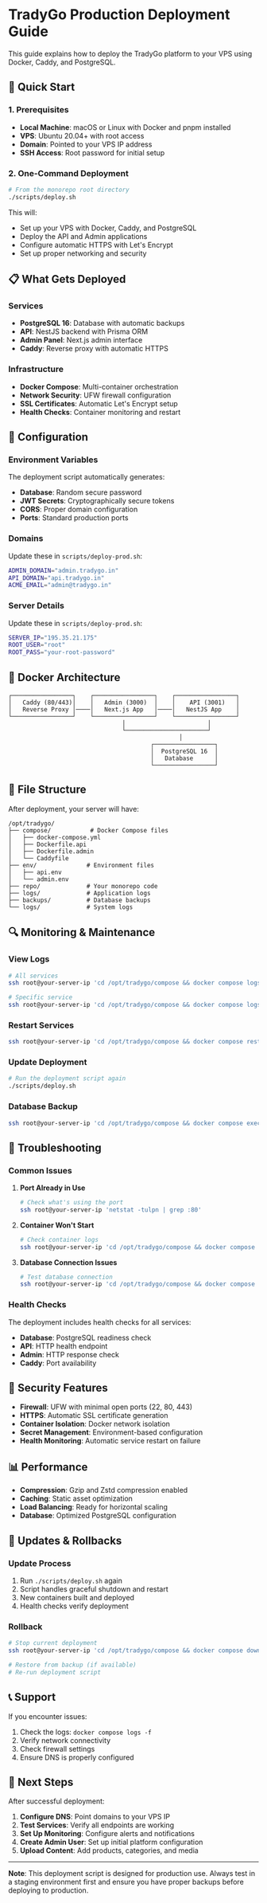 # TradyGo Production Deployment Guide

This guide explains how to deploy the TradyGo platform to your VPS using Docker, Caddy, and PostgreSQL.

## 🚀 Quick Start

### 1. Prerequisites

- **Local Machine**: macOS or Linux with Docker and pnpm installed
- **VPS**: Ubuntu 20.04+ with root access
- **Domain**: Pointed to your VPS IP address
- **SSH Access**: Root password for initial setup

### 2. One-Command Deployment

```bash
# From the monorepo root directory
./scripts/deploy.sh
```

This will:
- Set up your VPS with Docker, Caddy, and PostgreSQL
- Deploy the API and Admin applications
- Configure automatic HTTPS with Let's Encrypt
- Set up proper networking and security

## 📋 What Gets Deployed

### Services
- **PostgreSQL 16**: Database with automatic backups
- **API**: NestJS backend with Prisma ORM
- **Admin Panel**: Next.js admin interface
- **Caddy**: Reverse proxy with automatic HTTPS

### Infrastructure
- **Docker Compose**: Multi-container orchestration
- **Network Security**: UFW firewall configuration
- **SSL Certificates**: Automatic Let's Encrypt setup
- **Health Checks**: Container monitoring and restart

## 🔧 Configuration

### Environment Variables

The deployment script automatically generates:
- **Database**: Random secure password
- **JWT Secrets**: Cryptographically secure tokens
- **CORS**: Proper domain configuration
- **Ports**: Standard production ports

### Domains

Update these in `scripts/deploy-prod.sh`:
```bash
ADMIN_DOMAIN="admin.tradygo.in"
API_DOMAIN="api.tradygo.in"
ACME_EMAIL="admin@tradygo.in"
```

### Server Details

Update these in `scripts/deploy-prod.sh`:
```bash
SERVER_IP="195.35.21.175"
ROOT_USER="root"
ROOT_PASS="your-root-password"
```

## 🐳 Docker Architecture

```
┌─────────────────┐    ┌─────────────────┐    ┌─────────────────┐
│   Caddy (80/443)│    │   Admin (3000)  │    │    API (3001)   │
│   Reverse Proxy │────│   Next.js App   │────│   NestJS App    │
└─────────────────┘    └─────────────────┘    └─────────────────┘
                                │                       │
                                └───────────────────────┘
                                                │
                                        ┌─────────────────┐
                                        │  PostgreSQL 16  │
                                        │   Database      │
                                        └─────────────────┘
```

## 📁 File Structure

After deployment, your server will have:
```
/opt/tradygo/
├── compose/           # Docker Compose files
│   ├── docker-compose.yml
│   ├── Dockerfile.api
│   ├── Dockerfile.admin
│   └── Caddyfile
├── env/              # Environment files
│   ├── api.env
│   └── admin.env
├── repo/             # Your monorepo code
├── logs/             # Application logs
├── backups/          # Database backups
└── logs/             # System logs
```

## 🔍 Monitoring & Maintenance

### View Logs
```bash
# All services
ssh root@your-server-ip 'cd /opt/tradygo/compose && docker compose logs -f'

# Specific service
ssh root@your-server-ip 'cd /opt/tradygo/compose && docker compose logs -f api'
```

### Restart Services
```bash
ssh root@your-server-ip 'cd /opt/tradygo/compose && docker compose restart'
```

### Update Deployment
```bash
# Run the deployment script again
./scripts/deploy.sh
```

### Database Backup
```bash
ssh root@your-server-ip 'cd /opt/tradygo/compose && docker compose exec db pg_dump -U trg_app trgdb > backup.sql'
```

## 🚨 Troubleshooting

### Common Issues

1. **Port Already in Use**
   ```bash
   # Check what's using the port
   ssh root@your-server-ip 'netstat -tulpn | grep :80'
   ```

2. **Container Won't Start**
   ```bash
   # Check container logs
   ssh root@your-server-ip 'cd /opt/tradygo/compose && docker compose logs container-name'
   ```

3. **Database Connection Issues**
   ```bash
   # Test database connection
   ssh root@your-server-ip 'cd /opt/tradygo/compose && docker compose exec db psql -U trg_app -d trgdb'
   ```

### Health Checks

The deployment includes health checks for all services:
- **Database**: PostgreSQL readiness check
- **API**: HTTP health endpoint
- **Admin**: HTTP response check
- **Caddy**: Port availability

## 🔐 Security Features

- **Firewall**: UFW with minimal open ports (22, 80, 443)
- **HTTPS**: Automatic SSL certificate generation
- **Container Isolation**: Docker network isolation
- **Secret Management**: Environment-based configuration
- **Health Monitoring**: Automatic service restart on failure

## 📊 Performance

- **Compression**: Gzip and Zstd compression enabled
- **Caching**: Static asset optimization
- **Load Balancing**: Ready for horizontal scaling
- **Database**: Optimized PostgreSQL configuration

## 🔄 Updates & Rollbacks

### Update Process
1. Run `./scripts/deploy.sh` again
2. Script handles graceful shutdown and restart
3. New containers built and deployed
4. Health checks verify deployment

### Rollback
```bash
# Stop current deployment
ssh root@your-server-ip 'cd /opt/tradygo/compose && docker compose down'

# Restore from backup (if available)
# Re-run deployment script
```

## 📞 Support

If you encounter issues:
1. Check the logs: `docker compose logs -f`
2. Verify network connectivity
3. Check firewall settings
4. Ensure DNS is properly configured

## 🎯 Next Steps

After successful deployment:
1. **Configure DNS**: Point domains to your VPS IP
2. **Test Services**: Verify all endpoints are working
3. **Set Up Monitoring**: Configure alerts and notifications
4. **Create Admin User**: Set up initial platform configuration
5. **Upload Content**: Add products, categories, and media

---

**Note**: This deployment script is designed for production use. Always test in a staging environment first and ensure you have proper backups before deploying to production.
